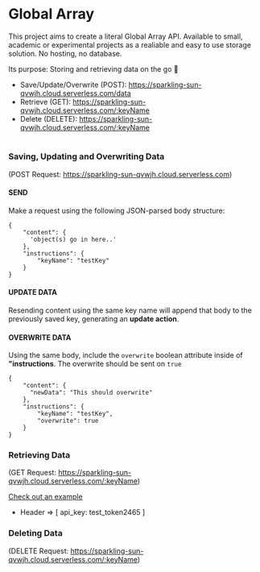 # Global Array

This project aims to create a literal Global Array API. Available to small, academic or experimental projects as a realiable and easy to use storage solution. No hosting, no database.

Its purpose: Storing and retrieving data on the go 🤷

- Save/Update/Overwrite (POST): https://sparkling-sun-qvwjh.cloud.serverless.com/data
- Retrieve (GET): https://sparkling-sun-qvwjh.cloud.serverless.com/:keyName
- Delete (DELETE): https://sparkling-sun-qvwjh.cloud.serverless.com/:keyName

#

### Saving, Updating and Overwriting Data

(POST Request: https://sparkling-sun-qvwjh.cloud.serverless.com)

#### SEND

Make a request using the following JSON-parsed body structure:

```
{
    "content": {
      'object(s) go in here..'
    },
    "instructions": {
        "keyName": "testKey"
    }
}
```

#### UPDATE DATA

Resending content using the same key name will append that body to the previously saved key, generating an **update action**.

#### OVERWRITE DATA

Using the same body, include the `overwrite` boolean attribute inside of **"instructions**. The overwrite should be sent on `true`

```
{
    "content": {
      "newData": "This should overwrite"
    },
    "instructions": {
        "keyName": "testKey",
        "overwrite": true
    }
}
```

### Retrieving Data

(GET Request: https://sparkling-sun-qvwjh.cloud.serverless.com/:keyName)

[Check out an example](https://icy-wood-rwis4.cloud.serverless.com/data/testKey)

- Header => [ api_key: test_token2465 ]

### Deleting Data

(DELETE Request: https://sparkling-sun-qvwjh.cloud.serverless.com/:keyName)
